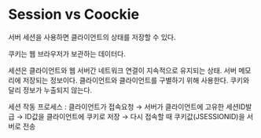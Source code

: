 # Session vs Coockie

서버 세션을 사용하면 클라이언트의 상태를 저장할 수 있다.

쿠키는 웹 브라우저가 보관하는 데이터다.

세션은 클라이언트와 웹 서버간 네트워크 연결이 지속적으로 유지되는 상태. 서버 메모리에 저장되는 정보이다. 클라이언트와 클라이언트를 구별하기 위해 사용한다. 쿠키와 달리 정보가 누출되지 않는다. 

세션 작동 프로세스 : 클라이언트가 접속요청 → 서버가 클라이언트에 고유한 세션ID발급 → ID값을 클라이언트에 쿠키로 저장 → 다시 접속할 때 쿠키값(JSESSIONID)을 서버로 전송

